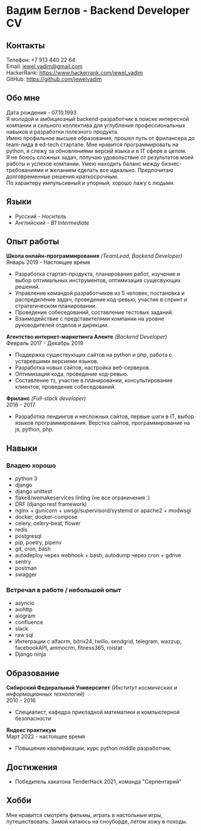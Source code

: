 # Вадим Беглов - Backend Developer CV

## Контакты
Телефон: +7 913 440 22 64  
Email: jewel.vadim@gmail.com  
HackerRank: https://www.hackerrank.com/jewel_vadim  
GitHub: https://github.com/jewelvadim

## Обо мне
Дата рождения - 07.10.1993  
Я молодой и амбициозный backend-разработчик в поиске интересной компании и сильного коллектива для углубления профессиональных навыков и разработки полезного продукта.  
Имею профильное высшее образование, прошел путь от фрилансера до team-лида в ed-tech стартапе.
Мне нравится программировать на python, я слежу за обновлениями версий языка и в IT сфере в целом.  
Я не боюсь сложных задач, получаю удовольствие от результатов моей работы и успехов компании. Умею находить баланс между бизнес-требованиями и
желанием сделать все идеально. Предпочитаю долговременные решения краткосрочным.  
По характеру импульсивный и упорный, хорошо лажу с людьми.

## Языки
- Русский - *Носитель*
- Английский - *B1 Intermediate*

## Опыт работы

**Школа онлайн-программирования** *(TeamLead, Backend Developer)*  
Январь 2019 - Настоящее время
- Разработка стартап-продукта, планирование работ, изучение и выбор оптимальных инструментов, оптимизация сущесвующих решений.
- Управление командой разработчиков из 5 человек, постановка и распределение задач, проведение код-ревью, участие в спринт и стратегическом планировании.
- Проведение собеседований, составление тестовых заданий.
- Взаимодействие с представителями компании на уровне руководителей отделов и дирекции.

**Агентство интернет-маркетинга Аленте** *(Backend Developer)*  
Февраль 2017 - Декабрь 2019
- Поддержка существующих сайтов на python и php, работа с устаревшими версиями языков.
- Разработка новых сайтов, настройка веб-серверов.
- Оптимизация кода, проведение код-ревью.
- Составление тз, участие в планировании, консультирование клиентов, проведение собеседований.

**Фриланс** *(Full-stack developer)*  
2016 - 2017
- Разработка лендингов и несложных сайтов, первые шаги в IT, выбор языков программирования. Верстка сайтов, программирование на js, python, php.

## Навыки
### Владею хорошо
- python 3
- django
- django unittest
- flake8/wemakeservices linting (не все ограничения :)
- DRF (django rest framework)
- nginx + gunicorn + uwsgi/supervisord/systemd or apache2 + modwsgi
- docker, docker-compose
- celery, celery-beat, flower
- redis
- postgresql
- pip, poetry, pipenv
- git, cron, bash
- autodeploy через webhook + bash, autodump через cron + gdrive
- sentry
- postman
- swagger

### Встречал в работе / небольшой опыт
- asyncio
- aiohttp
- aiogram
- confluence
- slack
- raw sql
- Интеграции с alfacrm, bitrix24, twilio, sendgrid, telegram, wazzup, facebookAPI, ammocrm, fitness365, roistat
- Django ninja

## Образование

**Сибирский Федеральный Университет** *(Институт космических и информационных технологий)*  
2010 - 2016

- Специалист, кафедра прикладной математики и компьютерной безопасности

**Яндекс практикум**  
Март 2022 - настоящее время  

- Повышение квалификации, курс python middle разработчик.

## Достижения

- Победитель хакатона TenderHack 2021, команда "Серпентарий"

## Хобби

Мне нравится смотреть фильмы, играть в настольные игры, путешествовать. Зимой катаюсь на сноуборде, летом хожу в походы.
